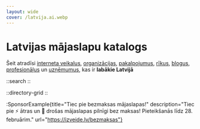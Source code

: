 ```yaml
---
layout: wide
cover: /latvija.ai.webp
---
```


# Latvijas mājaslapu katalogs

Šeit atradīsi <a href="/tags/veikali">interneta veikalus</a>, <a href="/tags/organizacijas">organizācijas</a>, <a href="/tags/pakalpojumi">pakalpojumus</a>, <a href="/tags/riki">rīkus</a>, <a href="/tags/blogi">blogus</a>, <a href="/tags/profesionali">profesionāļus</a> un <a href="/tags/uznemumi">uzņēmumus</a>, kas ir **labākie Latvijā**

::search
::

::directory-grid
::

:SponsorExample{title="Tiec pie bezmaksas mājaslapas!" description="Tiec pie ⚡ ātras un 🔐 drošas mājaslapas pilnīgi bez maksas! Pieteikšanās līdz 28. februārim." url="https://izveide.lv/bezmaksas"}

